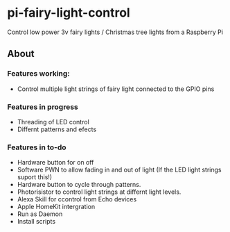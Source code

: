 # pi-fairy-light-control
Control low power 3v fairy lights / Christmas tree lights from a Raspberry Pi

## About
### Features working:
* Control multiple light strings of fairy light connected to the GPIO pins

### Features in progress
* Threading of LED control
* Differnt patterns and efects

### Features in to-do
* Hardware button for on off
* Software PWN to allow fading in and out of light (If the LED light strings suport this!)
* Hardware button to cycle through patterns.
* Photorisistor to control light strings at differnt light levels.
* Alexa Skill for ccontrol from Echo devices
* Apple HomeKit intergration
* Run as Daemon
* Install scripts
